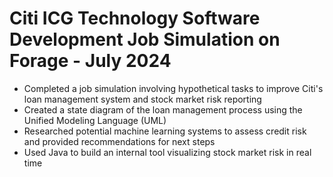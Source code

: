 # Citi ICG Technology Software Development Job Simulation on Forage - July 2024
 * Completed a job simulation involving hypothetical tasks to improve Citi's
   loan management system and stock market risk reporting
 * Created a state diagram of the loan management process using the Unified
   Modeling Language (UML) 
 * Researched potential machine learning systems to assess credit risk and
   provided recommendations for next steps 
 * Used Java to build an internal tool visualizing stock market risk in real
   time
